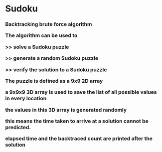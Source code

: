 # Sudoku
<h3> Backtracking brute force algorithm
<p>
<p> The algorithm can be used to
<p> >> solve a Sudoku puzzle
<p> >> generate a random Sudoku puzzle
<p> >> verify the solution to a Sudoku puzzle
<p>
<p> The puzzle is defined as a 9x9 2D array
<p> a 9x9x9 3D array is used to save the list of all possible values in every location
<p> the values in this 3D array is generated randomly 
<p> this means the time taken to arrive at a solution cannot be predicted.
<p> elapsed time and the backtraced count are printed after the solution

